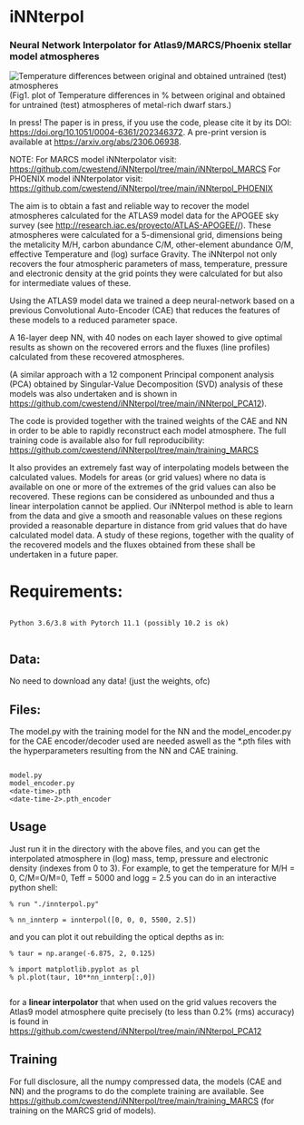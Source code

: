 # iNNterpol
### Neural Network Interpolator for Atlas9/MARCS/Phoenix stellar model atmospheres

![Temperature differences between original and obtained untrained (test) atmospheres](../assets/DTemp_chkCAE_16_71_M0_mp05_lgg45_scale.png?raw=true)
(Fig1. plot of Temperature differences in % between original and obtained for untrained (test) atmospheres of metal-rich dwarf stars.)

In press! The paper is in press, if you use the code, please cite it by its DOI: https://doi.org/10.1051/0004-6361/202346372. A pre-print version is available at https://arxiv.org/abs/2306.06938.

NOTE: For MARCS model iNNterpolator visit:  https://github.com/cwestend/iNNterpol/tree/main/iNNterpol_MARCS
For PHOENIX model iNNterpolator visit:  https://github.com/cwestend/iNNterpol/tree/main/iNNterpol_PHOENIX

The aim is to obtain a fast and reliable way to recover the model atmospheres calculated for the ATLAS9 model data for the 
APOGEE sky survey (see http://research.iac.es/proyecto/ATLAS-APOGEE//). These atmospheres were calculated
for a 5-dimensional grid, dimensions being the  metalicity M/H, carbon abundance C/M, other-element abundance O/M, effective 
Temperature and (log) surface Gravity. The iNNterpol not only recovers the four atmospheric parameters of mass, temperature, 
pressure and electronic density at the grid points they were calculated for but also for intermediate values of these.

Using the ATLAS9 model data we trained a deep neural-network based on a previous Convolutional Auto-Encoder (CAE)
that reduces the features of these models to a reduced parameter space. 

A 16-layer deep NN, with 40 nodes on each layer showed to give optimal results as shown on the recovered errors
and the fluxes (line profiles) calculated from these recovered atmospheres.

(A similar approach with a 12 component Principal component analysis (PCA) obtained by Singular-Value Decomposition (SVD) analysis of these models
was also undertaken and is shown in https://github.com/cwestend/iNNterpol/tree/main/iNNterpol_PCA12).


The code is provided together with the trained weights of the CAE and NN in order to be able to rapidly reconstruct each model atmosphere.
The full training code is available also for full reproducibility: https://github.com/cwestend/iNNterpol/tree/main/training_MARCS 

It also provides an extremely fast way of interpolating models between the calculated values. Models for areas (or grid values) where no data
is available on one or more of the extremes of the grid values can also be recovered. These regions can be considered as 
unbounded and thus a linear interpolation cannot be applied. Our iNNterpol method is able to learn from the data and give 
a smooth and reasonable values on these regions provided a reasonable departure in distance from grid values that do have 
calculated model data. A study of these regions, together with the quality of the recovered models and the fluxes obtained 
from these shall be undertaken in a future paper.

# Requirements:


```

Python 3.6/3.8 with Pytorch 11.1 (possibly 10.2 is ok)


```
## Data:

No need to download any data! (just the weights, ofc) 

## Files:

The model.py with the training model for the NN and the model_encoder.py for the CAE encoder/decoder used are needed aswell as the *.pth files with the hyperparameters resulting from the NN and CAE training.

```

model.py
model_encoder.py
<date-time>.pth
<date-time-2>.pth_encoder

```

## Usage

Just run it in the directory with the above files, and you can get the interpolated atmosphere in (log) mass, temp, pressure and electronic density (indexes from 0 to 3). For example, to get the temperature for M/H = 0, C/M=O/M=0, Teff = 5000 and logg = 2.5 you can do in an interactive python shell:

```
% run "./innterpol.py"

% nn_innterp = innterpol([0, 0, 0, 5500, 2.5])
```

and you can plot it out rebuilding the optical depths as in:

```
% taur = np.arange(-6.875, 2, 0.125)

% import matplotlib.pyplot as pl 
% pl.plot(taur, 10**nn_innterp[:,0])


```

for a **linear interpolator** that when used on the grid values recovers the Atlas9 model atmosphere quite precisely (to less than 0.2% (rms) accuracy) 
is found in https://github.com/cwestend/iNNterpol/tree/main/iNNterpol_PCA12

## Training

For full disclosure, all the numpy compressed data, the models (CAE and NN) and the programs to do the complete training are available. 
See https://github.com/cwestend/iNNterpol/tree/main/training_MARCS (for training on the MARCS grid of models). 

